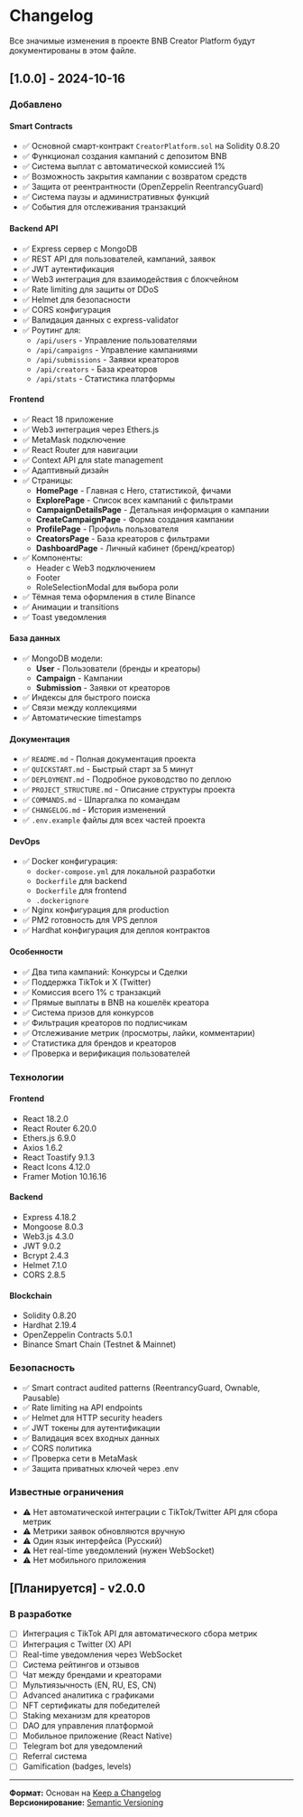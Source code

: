 # Changelog

Все значимые изменения в проекте BNB Creator Platform будут документированы в этом файле.

## [1.0.0] - 2024-10-16

### Добавлено

#### Smart Contracts
- ✅ Основной смарт-контракт `CreatorPlatform.sol` на Solidity 0.8.20
- ✅ Функционал создания кампаний с депозитом BNB
- ✅ Система выплат с автоматической комиссией 1%
- ✅ Возможность закрытия кампании с возвратом средств
- ✅ Защита от реентрантности (OpenZeppelin ReentrancyGuard)
- ✅ Система паузы и административных функций
- ✅ События для отслеживания транзакций

#### Backend API
- ✅ Express сервер с MongoDB
- ✅ REST API для пользователей, кампаний, заявок
- ✅ JWT аутентификация
- ✅ Web3 интеграция для взаимодействия с блокчейном
- ✅ Rate limiting для защиты от DDoS
- ✅ Helmet для безопасности
- ✅ CORS конфигурация
- ✅ Валидация данных с express-validator
- ✅ Роутинг для:
  - `/api/users` - Управление пользователями
  - `/api/campaigns` - Управление кампаниями
  - `/api/submissions` - Заявки креаторов
  - `/api/creators` - База креаторов
  - `/api/stats` - Статистика платформы

#### Frontend
- ✅ React 18 приложение
- ✅ Web3 интеграция через Ethers.js
- ✅ MetaMask подключение
- ✅ React Router для навигации
- ✅ Context API для state management
- ✅ Адаптивный дизайн
- ✅ Страницы:
  - **HomePage** - Главная с Hero, статистикой, фичами
  - **ExplorePage** - Список всех кампаний с фильтрами
  - **CampaignDetailsPage** - Детальная информация о кампании
  - **CreateCampaignPage** - Форма создания кампании
  - **ProfilePage** - Профиль пользователя
  - **CreatorsPage** - База креаторов с фильтрами
  - **DashboardPage** - Личный кабинет (бренд/креатор)
- ✅ Компоненты:
  - Header с Web3 подключением
  - Footer
  - RoleSelectionModal для выбора роли
- ✅ Тёмная тема оформления в стиле Binance
- ✅ Анимации и transitions
- ✅ Toast уведомления

#### База данных
- ✅ MongoDB модели:
  - **User** - Пользователи (бренды и креаторы)
  - **Campaign** - Кампании
  - **Submission** - Заявки от креаторов
- ✅ Индексы для быстрого поиска
- ✅ Связи между коллекциями
- ✅ Автоматические timestamps

#### Документация
- ✅ `README.md` - Полная документация проекта
- ✅ `QUICKSTART.md` - Быстрый старт за 5 минут
- ✅ `DEPLOYMENT.md` - Подробное руководство по деплою
- ✅ `PROJECT_STRUCTURE.md` - Описание структуры проекта
- ✅ `COMMANDS.md` - Шпаргалка по командам
- ✅ `CHANGELOG.md` - История изменений
- ✅ `.env.example` файлы для всех частей проекта

#### DevOps
- ✅ Docker конфигурация:
  - `docker-compose.yml` для локальной разработки
  - `Dockerfile` для backend
  - `Dockerfile` для frontend
  - `.dockerignore`
- ✅ Nginx конфигурация для production
- ✅ PM2 готовность для VPS деплоя
- ✅ Hardhat конфигурация для деплоя контрактов

#### Особенности
- ✅ Два типа кампаний: Конкурсы и Сделки
- ✅ Поддержка TikTok и X (Twitter)
- ✅ Комиссия всего 1% с транзакций
- ✅ Прямые выплаты в BNB на кошелёк креатора
- ✅ Система призов для конкурсов
- ✅ Фильтрация креаторов по подписчикам
- ✅ Отслеживание метрик (просмотры, лайки, комментарии)
- ✅ Статистика для брендов и креаторов
- ✅ Проверка и верификация пользователей

### Технологии

#### Frontend
- React 18.2.0
- React Router 6.20.0
- Ethers.js 6.9.0
- Axios 1.6.2
- React Toastify 9.1.3
- React Icons 4.12.0
- Framer Motion 10.16.16

#### Backend
- Express 4.18.2
- Mongoose 8.0.3
- Web3.js 4.3.0
- JWT 9.0.2
- Bcrypt 2.4.3
- Helmet 7.1.0
- CORS 2.8.5

#### Blockchain
- Solidity 0.8.20
- Hardhat 2.19.4
- OpenZeppelin Contracts 5.0.1
- Binance Smart Chain (Testnet & Mainnet)

### Безопасность
- ✅ Smart contract audited patterns (ReentrancyGuard, Ownable, Pausable)
- ✅ Rate limiting на API endpoints
- ✅ Helmet для HTTP security headers
- ✅ JWT токены для аутентификации
- ✅ Валидация всех входных данных
- ✅ CORS политика
- ✅ Проверка сети в MetaMask
- ✅ Защита приватных ключей через .env

### Известные ограничения
- ⚠️ Нет автоматической интеграции с TikTok/Twitter API для сбора метрик
- ⚠️ Метрики заявок обновляются вручную
- ⚠️ Один язык интерфейса (Русский)
- ⚠️ Нет real-time уведомлений (нужен WebSocket)
- ⚠️ Нет мобильного приложения

## [Планируется] - v2.0.0

### В разработке
- [ ] Интеграция с TikTok API для автоматического сбора метрик
- [ ] Интеграция с Twitter (X) API
- [ ] Real-time уведомления через WebSocket
- [ ] Система рейтингов и отзывов
- [ ] Чат между брендами и креаторами
- [ ] Мультиязычность (EN, RU, ES, CN)
- [ ] Advanced аналитика с графиками
- [ ] NFT сертификаты для победителей
- [ ] Staking механизм для креаторов
- [ ] DAO для управления платформой
- [ ] Мобильное приложение (React Native)
- [ ] Telegram bot для уведомлений
- [ ] Referral система
- [ ] Gamification (badges, levels)

---

**Формат:** Основан на [Keep a Changelog](https://keepachangelog.com/)  
**Версионирование:** [Semantic Versioning](https://semver.org/)

